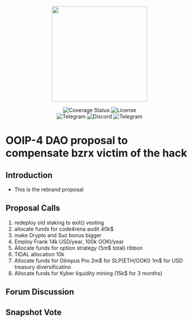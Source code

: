 <br/>
<p align="center"><img src="https://bzx.network/images/logo.svg" width="256" /></p>

<div align="center">

  <a href='' style="text-decoration:none;">
    <img src='https://img.shields.io/coveralls/github/bZxNetwork/contractsV2' alt='Coverage Status' />
  </a>
  <a href='https://github.com/bZxNetwork/contractsV2/blob/master/LICENSE' style="text-decoration:none;">
    <img src='https://img.shields.io/github/license/bZxNetwork/contractsV2' alt='License' />
  </a>
  <br/>
  <a href='https://t.me/b0xNet' style="text-decoration:none;">
    <img src='https://img.shields.io/badge/chat-on%20telegram-9cf.svg?longCache=true' alt='Telegram' />
  </a>
  <a href='https://bzx.network/discord' style="text-decoration:none;">
    <img src='https://img.shields.io/discord/450115178516971531?label=Discord' alt='Discord' />
  </a>
  <a href='https://t.me/b0xNet' style="text-decoration:none;">
    <img src='https://img.shields.io/twitter/follow/bzxHQ?style=social' alt='Telegram' />
  </a>
  
</div>

# OOIP-4 DAO proposal to compensate bzrx victim of the hack

## Introduction

- This is the rebrand proposal

## Proposal Calls

1. redeploy old staking to exit() vesting
2. allocate funds for code4rena audit 40k$
3. make Drypto and Suz bonus bigger
4. Employ Frank 14k USD/year, 100k OOKI/year
5. Allocate funds for option strategy (5m$ total) ribbon
6. TIDAL allocation 10k
7. Allocate funds for Olimpus Pro 2m$ for SLP(ETH/OOKI) 1m$ for USD treasury diversificatino
8. Allocate funds for Kyber liquidity mining (15k$ for 3 months)


<!-- 12. Deploy and Enable Sweep Fees/ require price feed
1.  deploy iToken price feeds
2.  iToken as collateral -->





## Forum Discussion



## Snapshot Vote




